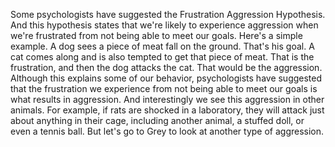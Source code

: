 Some psychologists have suggested the Frustration Aggression Hypothesis. And
this hypothesis states that we're likely to experience aggression when we're
frustrated from not being able to meet our goals. Here's a simple example. A
dog sees a piece of meat fall on the ground. That's his goal. A cat comes along
and is also tempted to get that piece of meat. That is the frustration, and
then the dog attacks the cat. That would be the aggression. Although this
explains some of our behavior, psychologists have suggested that the
frustration we experience from not being able to meet our goals is what results
in aggression. And interestingly we see this aggression in other animals. For
example, if rats are shocked in a laboratory, they will attack just about
anything in their cage, including another animal, a stuffed doll, or even a
tennis ball. But let's go to Grey to look at another type of aggression.
